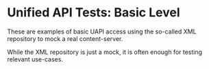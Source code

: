 # Unified API Tests: Basic Level

These are examples of basic UAPI access using the so-called XML repository to
mock a real content-server.

While the XML repository is just a mock, it is often enough for testing relevant
use-cases.
